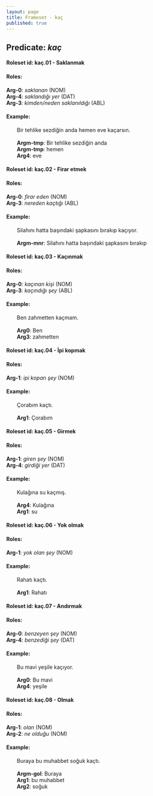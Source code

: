 ```yaml
---
layout: page
title: Frameset - kaç
published: true
---
```

<h2>Predicate: <i>kaç</i></h2>
<h4>Roleset id: kaç.01 - Saklanmak<br>
<h4>Roles:</h4>
<b>Arg-0</b>: <i>saklanan</i>  (NOM) <br>
<b>Arg-4</b>: <i>saklandığı yer</i>  (DAT) <br>
<b>Arg-3</b>: <i>kimden/neden saklanıldığı</i>  (ABL) <br>
<h4>Example:</h4>
&emsp;&emsp;Bir tehlike sezdiğin anda hemen eve kaçarsın.<br><br>
&emsp;&emsp;<b>Argm-tmp</b>:  Bir tehlike sezdiğin anda<br>
&emsp;&emsp;<b>Argm-tmp</b>:  hemen<br>
&emsp;&emsp;<b>Arg4</b>:  eve<br>

<h4>Roleset id: kaç.02 - Firar etmek<br>
<h4>Roles:</h4>
<b>Arg-0</b>: <i>firar eden</i>  (NOM) <br>
<b>Arg-3</b>: <i>nereden kaçtığı</i>  (ABL) <br>
<h4>Example:</h4>
&emsp;&emsp;Silahını hatta başındaki şapkasını bırakıp kaçıyor.<br><br>
&emsp;&emsp;<b>Argm-mnr</b>:  Silahını hatta başındaki şapkasını bırakıp<br>

<h4>Roleset id: kaç.03 - Kaçınmak<br>
<h4>Roles:</h4>
<b>Arg-0</b>: <i>kaçınan kişi</i>  (NOM) <br>
<b>Arg-3</b>: <i>kaçındığı şey</i>  (ABL) <br>
<h4>Example:</h4>
&emsp;&emsp;Ben zahmetten kaçmam.<br><br>
&emsp;&emsp;<b>Arg0</b>:  Ben<br>
&emsp;&emsp;<b>Arg3</b>:  zahmetten<br>

<h4>Roleset id: kaç.04 - İpi kopmak<br>
<h4>Roles:</h4>
<b>Arg-1</b>: <i>ipi kopan şey</i>  (NOM) <br>
<h4>Example:</h4>
&emsp;&emsp;Çorabım kaçtı.<br><br>
&emsp;&emsp;<b>Arg1</b>:  Çorabım<br>

<h4>Roleset id: kaç.05 - Girmek<br>
<h4>Roles:</h4>
<b>Arg-1</b>: <i>giren şey</i>  (NOM) <br>
<b>Arg-4</b>: <i>girdiği yer</i>  (DAT) <br>
<h4>Example:</h4>
&emsp;&emsp;Kulağına su kaçmış.<br><br>
&emsp;&emsp;<b>Arg4</b>:  Kulağına<br>
&emsp;&emsp;<b>Arg1</b>:  su<br>

<h4>Roleset id: kaç.06 - Yok olmak<br>
<h4>Roles:</h4>
<b>Arg-1</b>: <i>yok olan şey</i>  (NOM) <br>
<h4>Example:</h4>
&emsp;&emsp;Rahatı kaçtı.<br><br>
&emsp;&emsp;<b>Arg1</b>:  Rahatı<br>

<h4>Roleset id: kaç.07 - Andırmak<br>
<h4>Roles:</h4>
<b>Arg-0</b>: <i>benzeyen şey</i>  (NOM) <br>
<b>Arg-4</b>: <i>benzediği şey</i>  (DAT) <br>
<h4>Example:</h4>
&emsp;&emsp;Bu mavi yeşile kaçıyor.<br><br>
&emsp;&emsp;<b>Arg0</b>:  Bu mavi<br>
&emsp;&emsp;<b>Arg4</b>:  yeşile<br>

<h4>Roleset id: kaç.08 - Olmak<br>
<h4>Roles:</h4>
<b>Arg-1</b>: <i>olan</i>  (NOM) <br>
<b>Arg-2</b>: <i>ne olduğu</i>  (NOM) <br>
<h4>Example:</h4>
&emsp;&emsp;Buraya bu muhabbet soğuk kaçtı.<br><br>
&emsp;&emsp;<b>Argm-gol</b>:  Buraya<br>
&emsp;&emsp;<b>Arg1</b>:  bu muhabbet<br>
&emsp;&emsp;<b>Arg2</b>:  soğuk<br>

